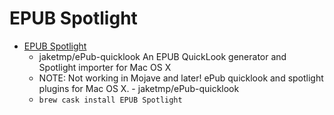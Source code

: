 # EPUB Spotlight
- [EPUB Spotlight](https://github.com/jaketmp/ePub-quicklook)
  -  jaketmp/ePub-quicklook An EPUB QuickLook generator and Spotlight importer for Mac OS X
  - NOTE: Not working in Mojave and later! ePub quicklook and spotlight plugins for Mac OS X. - jaketmp/ePub-quicklook
  - `brew cask install EPUB Spotlight`
